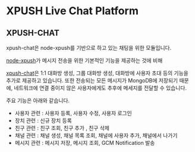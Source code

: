 XPUSH Live Chat Platform
========================

## XPUSH-CHAT

xpush-chat은 node-xpush를 기반으로 하고 있는 채팅을 위한 모듈입니다.

[node-xpush](https://github.com/xpush/node-xpush)가 메시지 전송을 위한 기본적인 기능을 제공하는 것에 비해

[xpush-chat](https://github.com/xpush/xpush-chat)은 1:1 대화방 생성, 그룹 대화방 생성, 대화방에 사용자 초대 등의 기능을 추가로 제공하고 있습니다. 또한 전송되는 모든 메시지가 MongoDB에 저장되기 때문에, 네트워크에 연결 중이지 않은 사용자에게도 추후에 메세지를 전달할 수 있습니다.

주요 기능은 아래와 같습니다.

 - 사용자 관련 :  사용자 등록, 사용자 수정, 사용자 로그인
 - 장치 관련 : 신규 장치 등록
 - 친구 관련 : 친구 조회, 친구 추가 , 친구 삭제
 - 채널 관련 : 채널 생성, 채널 목록 조회, 채널에 사용자 추가, 채널에서 나가기
 - 메시지 관련 : 메시지 저장, 메시지 조회, GCM Notification 발송